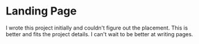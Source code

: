 # Landing Page

I wrote this project initially and couldn't figure out the placement. This is better and fits the project details. I can't wait to be better at writing pages. 